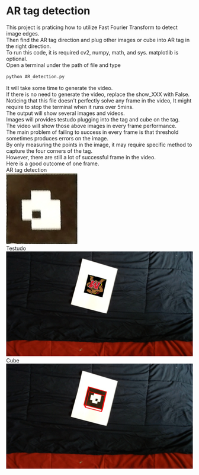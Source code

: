 # AR tag detection
This project is praticing how to utilize Fast Fourier Transform to detect image edges.  
Then find the AR tag direction and plug other images or cube into AR tag in the right direction.  
To run this code, it is required cv2, numpy, math, and sys. matplotlib is optional.  
Open a terminal under the path of file and type  
```bash
python AR_detection.py
```
It will take some time to generate the video.  
If there is no need to generate the video, replace the show_XXX with False.  
Noticing that this file doesn't perfectly solve any frame in the video, It might require to stop the terminal when it runs over 5mins.  
The output will show several images and videos.  
Images will provides testudo plugging into the tag and cube on the tag.  
The video will show those above images in every frame performance.  
The main problem of failing to success in every frame is that threshold sometimes produces errors on the image.  
By only measuring the points in the image, it may require specific method to capture the four corners of the tag.  
However, there are still a lot of successful frame in the video.  
Here is a good outcome of one frame.  
AR tag detection  
![](image/AR_tag_img_frame.jpg)  
Testudo  
![](image/testudo_img_frame.jpg)  
Cube  
![](image/cube_img_frame.jpg)  
